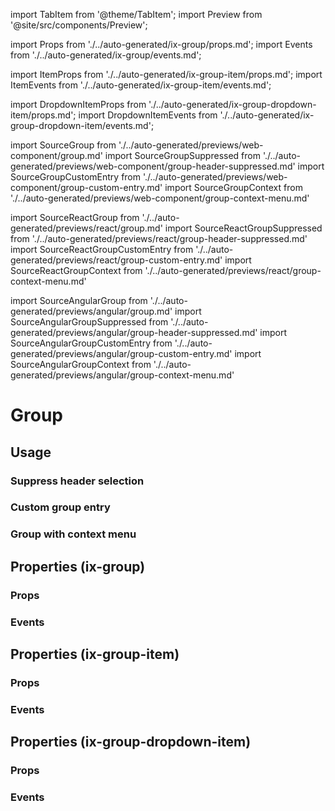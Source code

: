 import TabItem from '@theme/TabItem';
import Preview from '@site/src/components/Preview';

import Props from './../auto-generated/ix-group/props.md';
import Events from './../auto-generated/ix-group/events.md';

import ItemProps from './../auto-generated/ix-group-item/props.md';
import ItemEvents from './../auto-generated/ix-group-item/events.md';

import DropdownItemProps from './../auto-generated/ix-group-dropdown-item/props.md';
import DropdownItemEvents from './../auto-generated/ix-group-dropdown-item/events.md';

import SourceGroup from './../auto-generated/previews/web-component/group.md'
import SourceGroupSuppressed from './../auto-generated/previews/web-component/group-header-suppressed.md'
import SourceGroupCustomEntry from './../auto-generated/previews/web-component/group-custom-entry.md'
import SourceGroupContext from './../auto-generated/previews/web-component/group-context-menu.md'

import SourceReactGroup from './../auto-generated/previews/react/group.md'
import SourceReactGroupSuppressed from './../auto-generated/previews/react/group-header-suppressed.md'
import SourceReactGroupCustomEntry from './../auto-generated/previews/react/group-custom-entry.md'
import SourceReactGroupContext from './../auto-generated/previews/react/group-context-menu.md'

import SourceAngularGroup from './../auto-generated/previews/angular/group.md'
import SourceAngularGroupSuppressed from './../auto-generated/previews/angular/group-header-suppressed.md'
import SourceAngularGroupCustomEntry from './../auto-generated/previews/angular/group-custom-entry.md'
import SourceAngularGroupContext from './../auto-generated/previews/angular/group-context-menu.md'

# Group

## Usage

<Preview name="group" height="16rem">
  <TabItem value="javascript">
    <SourceGroup />
  </TabItem>
  <TabItem value="react">
    <SourceReactGroup />
  </TabItem>
  <TabItem value="angular">
    <SourceReactGroup />
  </TabItem>
</Preview>

### Suppress header selection

<Preview name="group-header-suppressed" height="16rem">
  <TabItem value="javascript">
    <SourceGroupSuppressed />
  </TabItem>
  <TabItem value="react">
    <SourceReactGroupSuppressed />
  </TabItem>
  <TabItem value="angular">
    <SourceAngularGroupSuppressed />
  </TabItem>
</Preview>

### Custom group entry

<Preview name="group-custom-entry" height="16rem">
  <TabItem value="javascript">
    <SourceGroupCustomEntry />
  </TabItem>
  <TabItem value="react">
    <SourceReactGroupCustomEntry />
  </TabItem>
  <TabItem value="angular">
    <SourceAngularGroupCustomEntry />
  </TabItem>
</Preview>

### Group with context menu

<Preview name="group-context-menu" height="16rem">
  <TabItem value="javascript">
    <SourceGroupContext />
  </TabItem>
  <TabItem value="react">
    <SourceReactGroupContext />
  </TabItem>
  <TabItem value="angular">
    <SourceAngularGroupContext />
  </TabItem>
</Preview>

## Properties (ix-group)

### Props

<Props />

### Events

<Events />

## Properties (ix-group-item)

### Props

<ItemProps />

### Events

<ItemEvents />

## Properties (ix-group-dropdown-item)

### Props

<DropdownItemProps />

### Events

<DropdownItemEvents />
